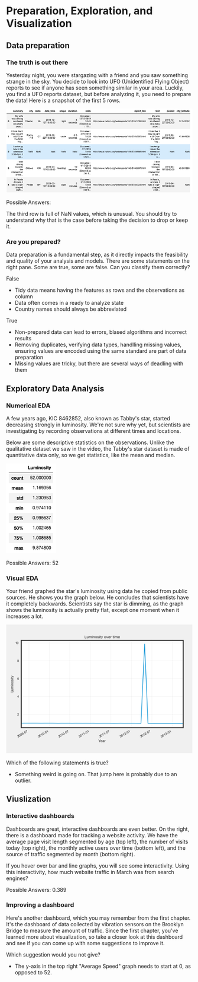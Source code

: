 # Preparation, Exploration, and Visualization

## Data preparation

### The truth is out there

Yesterday night, you were stargazing with a friend and you saw something strange in the sky. You decide to look into UFO (Unidentified Flying Object) reports to see if anyone has seen something similar in your area. Luckily, you find a UFO reports dataset, but before analyzing it, you need to prepare the data! Here is a snapshot of the first 5 rows.

![ufo](ufo.png)

Possible Answers:

The third row is full of NaN values, which is unusual. You should try to understand why that is the case before taking the decision to drop or keep it.

### Are you prepared?

Data preparation is a fundamental step, as it directly impacts the feasibility and quality of your analysis and models. There are some statements on the right pane. Some are true, some are false. Can you classify them correctly?

False

- Tidy data means having the features as rows and the observations as column
- Data often comes in a ready to analyze state
- Country names should always be abbrevlated

True

- Non-prepared data can lead to errors, blased algorithms and incorrect results
- Removing duplicates, verifying data types, handlling missing values, ensuring values are encoded using the same standard are part of data preparation
- Missing values are tricky, but there are several ways of deadling with them

## Exploratory Data Analysis

### Numerical EDA

A few years ago, KIC 8462852, also known as Tabby's star, started decreasing strongly in luminosity. We're not sure why yet, but scientists are investigating by recording observations at different times and locations.

Below are some descriptive statistics on the observations. Unlike the qualitative dataset we saw in the video, the Tabby's star dataset is made of quantitative data only, so we get statistics, like the mean and median.

![luminosity stats](luminosity%20stats.png)

Possible Answers: 52

### Visual EDA

Your friend graphed the star's luminosity using data he copied from public sources. He shows you the graph below. He concludes that scientists have it completely backwards. Scientists say the star is dimming, as the graph shows the luminosity is actually pretty flat, except one moment when it increases a lot.

![luminosity wrong](luminosity_wrong.png)

Which of the following statements is true?

- Something weird is going on. That jump here is probably due to an outlier.

## Viuslization

### Interactive dashboards

Dashboards are great, interactive dashboards are even better. On the right, there is a dashboard made for tracking a website activity. We have the average page visit length segmented by age (top left), the number of visits today (top right), the monthly active users over time (bottom left), and the source of traffic segmented by month (bottom right).

If you hover over bar and line graphs, you will see some interactivity. Using this interactivity, how much website traffic in March was from search engines?

Possible Answers: 0.389

### Improving a dashboard

Here's another dashboard, which you may remember from the first chapter. It's the dashboard of data collected by vibration sensors on the Brooklyn Bridge to measure the amount of traffic. Since the first chapter, you've learned more about visualization, so take a closer look at this dashboard and see if you can come up with some suggestions to improve it.

Which suggestion would you not give?

- The y-axis in the top right "Average Speed" graph needs to start at 0, as opposed to 52.

